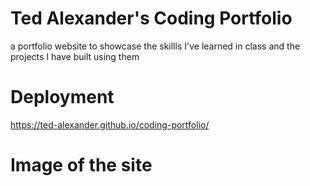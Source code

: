 # Ted Alexander's Coding Portfolio
a portfolio website to showcase the skillls I've learned in class and the projects I have built using them

# Deployment
https://ted-alexander.github.io/coding-portfolio/
# Image of the site
